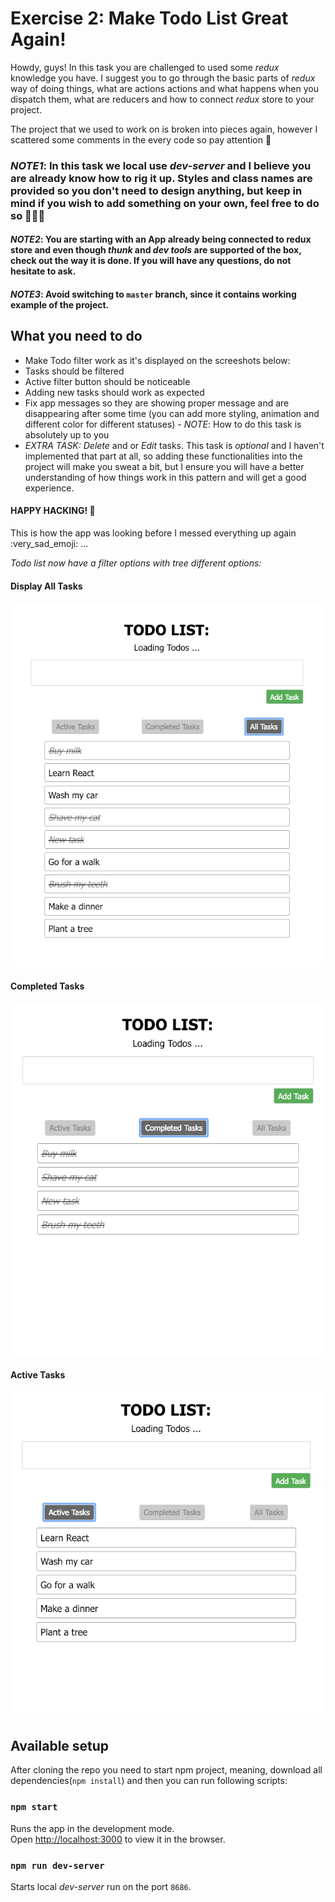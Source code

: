 # Exercise 2: Make Todo List Great Again!
Howdy, guys! In this task you are challenged to used some _redux_ knowledge you have. I suggest you to go through the basic parts of _redux_ way of doing things, what are actions actions and what happens when you dispatch them, what are reducers and how to connect _redux_ store to your project. 

The project that we used to work on is broken into pieces again, however I scattered some comments in the every code so pay attention 👀 

### *NOTE1*: In this task we local use _dev-server_ and I believe you are already know how to rig it up. Styles and class names are provided so you don't need to design anything, but keep in mind if you wish to add something on your own, feel free to do so 🎉🎉🎉

#### *NOTE2*: You are starting with an App already being connected to redux store and even though _thunk_ and _dev tools_ are supported of the box, check out the way it is done. If you will have any questions, do not hesitate to ask.

#### *NOTE3*: Avoid switching to `master` branch, since it contains working example of the project.

## What you need to do
  * Make Todo filter work as it's displayed on the screeshots below:
   * Tasks should be filtered
   * Active filter button should be noticeable 
  * Adding new tasks should work as expected
  * Fix app messages so they are showing proper message and are disappearing after some time (you can add more styling, animation and different color for different statuses) - _NOTE_: How to do this task is absolutely up to you
  * _EXTRA TASK:_ _Delete_ and or _Edit_ tasks. This task is *optional* and I haven't implemented that part at all, so adding these functionalities into the project will make you sweat a bit, but I ensure you will have a better understanding of how things work in this pattern and will get a good experience. 

#### HAPPY HACKING! 🙌

This is how the app was looking before I messed everything up again :very_sad_emoji: ...

*Todo list now have a filter options with tree different options:*
#### Display All Tasks  
![ Display All Tasks](https://raw.githubusercontent.com/voogieJames/react-101/exercise2/snapshots/snap1.png)


#### Completed Tasks 
![ Display Completed Tasks](https://raw.githubusercontent.com/voogieJames/react-101/exercise2/snapshots/snap2.png)


#### Active Tasks 
![ Display Active Tasks](https://raw.githubusercontent.com/voogieJames/react-101/exercise2/snapshots/snap3.png)


## Available setup

After cloning the repo you need to start npm project, meaning, download all dependencies(`npm install`) and then you can run following scripts:

### `npm start`
Runs the app in the development mode.<br>
Open [http://localhost:3000](http://localhost:3000) to view it in the browser.

### `npm run dev-server`
Starts local *dev-server* run on the port `8686`.


